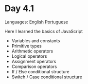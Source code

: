 # Day 4.1

Languages: [English](https://github.com/mayusatori/trybe-exercises/blob/main/exercises/B4/4.1/README.en.md#day-41) [Portuguese](https://github.com/mayusatori/trybe-exercises/tree/main/exercises/B4/4.1#dia-41)

Here I learned the basics of JavaScript

- Variables and constants
- Primitive types
- Arithmetic operators
- Logical operators
- Assignment operators
- Comparison operators
- If / Else conditional structure
- Switch / Case conditional structure
